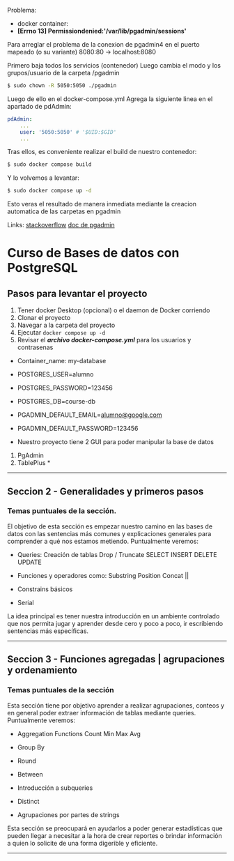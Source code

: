 Problema:

- docker container:
- **[Errno 13] Permissiondenied:'/var/lib/pgadmin/sessions'**

Para arreglar el problema de la conexion de pgadmin4 en el puerto mapeado (o su
variante) 8080:80 -> localhost:8080

Primero baja todos los servicios (contenedor) Luego cambia el modo y los
grupos/usuario de la carpeta /pgadmin

```bash
$ sudo chown -R 5050:5050 ./pgadmin
```

Luego de ello en el docker-compose.yml Agrega la siguiente linea en el apartado
de pdAdmin:

```yml
pdAdmin:
    ...
    user: '5050:5050' # '$UID:$GID'
    ...
```

Tras ellos, es conveniente realizar el build de nuestro contenedor:

```bash
$ sudo docker compose build
```

Y lo volvemos a levantar:

```bash
$ sudo docker compose up -d
```

Esto veras el resultado de manera inmediata mediante la creacion automatica de
las carpetas en pgadmin

Links:
[stackoverflow](https://stackoverflow.com/questions/64781245/permission-denied-var-lib-pgadmin-sessions-in-docker)
[doc de pgadmin](https://www.pgadmin.org/docs/pgadmin4/latest/container_deployment.html#mapped-files-and-directories)

# Curso de Bases de datos con PostgreSQL

## Pasos para levantar el proyecto

1. Tener docker Desktop (opcional) o el daemon de Docker corriendo
2. Clonar el proyecto
3. Navegar a la carpeta del proyecto
4. Ejecutar `docker compose up -d`
5. Revisar el _**archivo docker-compose.yml**_ para los usuarios y contrasenas

- Container_name: my-database

- POSTGRES_USER=alumno
- POSTGRES_PASSWORD=123456
- POSTGRES_DB=course-db

- PGADMIN_DEFAULT_EMAIL=alumno@google.com
- PGADMIN_DEFAULT_PASSWORD=123456

- Nuestro proyecto tiene 2 GUI para poder manipular la base de datos
1. PgAdmin
2. TablePlus *

---

## Seccion 2 - Generalidades y primeros pasos

### Temas puntuales de la sección.

El objetivo de esta sección es empezar nuestro camino en las bases de datos con las sentencias más comunes y explicaciones generales para comprender a qué nos estamos metiendo.
Puntualmente veremos:

-   Queries:
        Creación de tablas
        Drop / Truncate
        SELECT
        INSERT
        DELETE
        UPDATE

-   Funciones y operadores como:
        Substring
        Position
        Concat
        ||

-   Constrains básicos
-   Serial

La idea principal es tener nuestra introducción en un ambiente controlado que nos permita jugar y aprender desde cero y poco a poco, ir escribiendo sentencias más específicas.

---

## Seccion 3 - Funciones agregadas | agrupaciones y ordenamiento

### Temas puntuales de la sección

Esta sección tiene por objetivo aprender a realizar agrupaciones, conteos y en general poder extraer información de tablas mediante queries.
Puntualmente veremos:

-   Aggregation Functions
        Count
        Min
        Max
        Avg

-   Group By
-   Round
-   Between
-   Introducción a subqueries
-   Distinct
-   Agrupaciones por partes de strings

Esta sección se preocupará en ayudarlos a poder generar estadísticas que pueden llegar a necesitar a la hora de crear reportes o brindar información a quien lo solicite de una forma digerible y eficiente.

---


